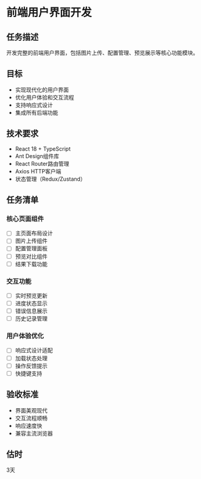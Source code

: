 # 前端用户界面开发

## 任务描述
开发完整的前端用户界面，包括图片上传、配置管理、预览展示等核心功能模块。

## 目标
- 实现现代化的用户界面
- 优化用户体验和交互流程
- 支持响应式设计
- 集成所有后端功能

## 技术要求
- React 18 + TypeScript
- Ant Design组件库
- React Router路由管理
- Axios HTTP客户端
- 状态管理（Redux/Zustand）

## 任务清单
### 核心页面组件
- [ ] 主页面布局设计
- [ ] 图片上传组件
- [ ] 配置管理面板
- [ ] 预览对比组件
- [ ] 结果下载功能

### 交互功能
- [ ] 实时预览更新
- [ ] 进度状态显示
- [ ] 错误信息展示
- [ ] 历史记录管理

### 用户体验优化
- [ ] 响应式设计适配
- [ ] 加载状态处理
- [ ] 操作反馈提示
- [ ] 快捷键支持

## 验收标准
- 界面美观现代
- 交互流程顺畅
- 响应速度快
- 兼容主流浏览器

## 估时
3天 